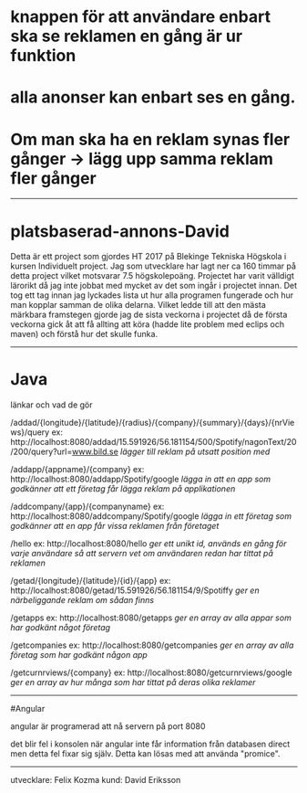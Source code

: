 # knappen för att användare enbart ska se reklamen en gång är ur funktion
# alla anonser kan enbart ses en gång. 
# Om man ska ha en reklam synas fler gånger -> lägg upp samma reklam fler gånger
-------------------------------------
# platsbaserad-annons-David

Detta är ett project som gjordes HT 2017 på Blekinge Tekniska Högskola i kursen Individuelt project. 
Jag som utvecklare har lagt ner ca 160 timmar på detta project vilket motsvarar 7.5 högskolepoäng.
Projectet har varit välldigt lärorikt då jag inte jobbat med mycket av det som ingår i projectet innan.
Det tog ett tag innan jag lyckades lista ut hur alla programen fungerade och hur man kopplar samman de olika delarna. Vilket ledde till att den mästa märkbara framstegen gjorde jag de sista veckorna i projectet då de första veckorna gick åt att få allting att köra (hadde lite problem med eclips och maven) och förstå hur det skulle funka. 

-------------------------------------
# Java

länkar och vad de gör

/addad/{longitude}/{latitude}/{radius}/{company}/{summary}/{days}/{nrViews}/query
ex: http://localhost:8080/addad/15.591926/56.181154/500/Spotify/nagonText/20/200/query?url=www.bild.se
*lägger till reklam på utsatt position med*

/addapp/{appname}/{company}
ex:  http://localhost:8080/addapp/Spotify/google
*lägga in att en app som godkänner att ett företag får lägga reklam på applikationen*

/addcompany/{app}/{companyname}
ex: http://localhost:8080/addcompany/Spotify/google
*lägga in ett företag som godkänner att en app får vissa reklamen från företaget*

/hello
ex: http://localhost:8080/hello
*ger ett unikt id, används en gång för varje användare så att servern vet om användaren redan har tittat på reklamen*

/getad/{longitude}/{latitude}/{id}/{app}
ex: http://localhost:8080/getad/15.591926/56.181154/9/Spotiffy
*ger en närbeliggande reklam om sådan finns*

/getapps
ex: http://localhost:8080/getapps
*ger en array av alla appar som har godkänt något företag*

/getcompanies
ex: http://localhost:8080/getcompanies
*ger en array av alla företag som har godkänt någon app*

/getcurnrviews/{company}
ex: http://localhost:8080/getcurnrviews/google
*ger en array av hur många som har tittat på deras olika reklamer*

-------------------------------------

#Angular

angular är programerad att nå servern på port 8080

det blir fel i konsolen när angular inte får information från databasen direct men detta fel fixar sig själv. Detta kan lösas med att använda "promice".

--------------------------------------

utvecklare: Felix Kozma
kund: David Eriksson
